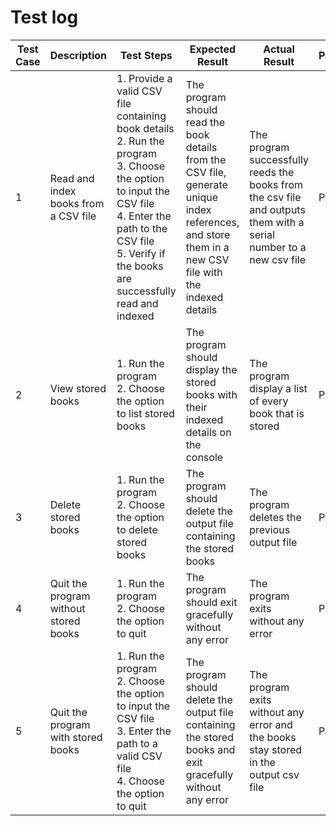 # Test log

| Test Case | Description | Test Steps | Expected Result | Actual Result | Pass/Fail |
|-----------|-------------|------------|-----------------|---------------|-----------|
| 1         | Read and index books from a CSV file | 1. Provide a valid CSV file containing book details<br>2. Run the program<br>3. Choose the option to input the CSV file<br>4. Enter the path to the CSV file<br>5. Verify if the books are successfully read and indexed | The program should read the book details from the CSV file, generate unique index references, and store them in a new CSV file with the indexed details | The program successfully reeds the books from the csv file and outputs them with a serial number to a new csv file | Pass |
| 2         | View stored books | 1. Run the program<br>2. Choose the option to list stored books | The program should display the stored books with their indexed details on the console | The program display a list of every book that is stored | Pass |
| 3         | Delete stored books | 1. Run the program<br>2. Choose the option to delete stored books | The program should delete the output file containing the stored books | The program deletes the previous output file | Pass |
| 4         | Quit the program without stored books | 1. Run the program<br>2. Choose the option to quit | The program should exit gracefully without any error | The program exits without any error | Pass |
| 5         | Quit the program with stored books | 1. Run the program<br>2. Choose the option to input the CSV file<br>3. Enter the path to a valid CSV file<br>4. Choose the option to quit | The program should delete the output file containing the stored books and exit gracefully without any error | The program exits without any error and the books stay stored in the output csv file | Pass |